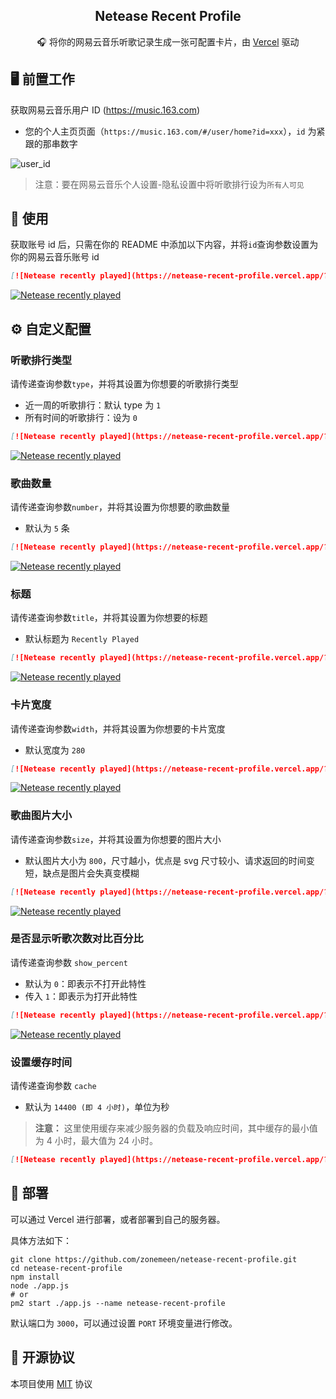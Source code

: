 <p align="center">
  <h2 align="center">Netease Recent Profile</h2>
  <p align="center">🎧 将你的网易云音乐听歌记录生成一张可配置卡片，由 <a target="_blank" href="https://vercel.com">Vercel</a> 驱动</p>
</p>

## 🖥 前置工作

获取网易云音乐用户 ID (<https://music.163.com>)

- 您的个人主页页面（`https://music.163.com/#/user/home?id=xxx`），`id` 为紧跟的那串数字

![user_id](https://user-images.githubusercontent.com/44596995/200237164-bf3b1c62-b2ee-4569-b5bf-bda06b09db08.png)

> 注意：要在网易云音乐个人设置-隐私设置中将听歌排行设为`所有人可见`

## 🔨 使用

获取账号 id 后，只需在你的 README 中添加以下内容，并将`id`查询参数设置为你的网易云音乐账号 id

```md
[![Netease recently played](https://netease-recent-profile.vercel.app/?id=126764012)](https://netease-recent-profile.vercel.app/?id=126764012)
```

[![Netease recently played](https://netease-recent-profile.vercel.app/?id=126764012)](https://netease-recent-profile.vercel.app/?id=126764012)

## ⚙ 自定义配置

### 听歌排行类型

请传递查询参数`type`，并将其设置为你想要的听歌排行类型

- 近一周的听歌排行：默认 type 为 `1`
- 所有时间的听歌排行：设为 `0`

```md
[![Netease recently played](https://netease-recent-profile.vercel.app/?id=126764012&type=0)](https://netease-recent-profile.vercel.app/?id=126764012&type=0)
```

[![Netease recently played](https://netease-recent-profile.vercel.app/?id=126764012&type=0)](https://netease-recent-profile.vercel.app/?id=126764012&type=0)

### 歌曲数量

请传递查询参数`number`，并将其设置为你想要的歌曲数量

- 默认为 `5` 条

```md
[![Netease recently played](https://netease-recent-profile.vercel.app/?id=126764012&number=3)](https://netease-recent-profile.vercel.app/?id=126764012&number=3)
```

[![Netease recently played](https://netease-recent-profile.vercel.app/?id=126764012&number=3)](https://netease-recent-profile.vercel.app/?id=126764012&number=3)

### 标题

请传递查询参数`title`，并将其设置为你想要的标题

- 默认标题为 `Recently Played`

```md
[![Netease recently played](https://netease-recent-profile.vercel.app/?id=126764012&title=最近在听)](https://netease-recent-profile.vercel.app/?id=126764012&title=最近在听)
```

[![Netease recently played](https://netease-recent-profile.vercel.app/?id=126764012&title=最近在听)](https://netease-recent-profile.vercel.app/?id=126764012&title=最近在听)

### 卡片宽度

请传递查询参数`width`，并将其设置为你想要的卡片宽度

- 默认宽度为 `280`

```md
[![Netease recently played](https://netease-recent-profile.vercel.app/?id=126764012&width=350)](https://netease-recent-profile.vercel.app/?id=126764012&width=350)
```

[![Netease recently played](https://netease-recent-profile.vercel.app/?id=126764012&width=350)](https://netease-recent-profile.vercel.app/?id=126764012&width=350)

### 歌曲图片大小

请传递查询参数`size`，并将其设置为你想要的图片大小

- 默认图片大小为 `800`，尺寸越小，优点是 svg 尺寸较小、请求返回的时间变短，缺点是图片会失真变模糊

```md
[![Netease recently played](https://netease-recent-profile.vercel.app/?id=126764012&size=60)](https://netease-recent-profile.vercel.app/?id=126764012&size=60)
```

[![Netease recently played](https://netease-recent-profile.vercel.app/?id=126764012&size=60)](https://netease-recent-profile.vercel.app/?id=126764012&size=60)

### 是否显示听歌次数对比百分比

请传递查询参数 `show_percent`

- 默认为 `0`：即表示不打开此特性
- 传入 `1`：即表示为打开此特性

```md
[![Netease recently played](https://netease-recent-profile.vercel.app/?id=126764012&show_percent=1)](https://netease-recent-profile.vercel.app/?id=126764012&show_percent=1)
```

[![Netease recently played](https://netease-recent-profile.vercel.app/?id=126764012&show_percent=1)](https://netease-recent-profile.vercel.app/?id=126764012&show_percent=1)

### 设置缓存时间

请传递查询参数 `cache`

- 默认为 `14400 (即 4 小时)`，单位为秒

> **注意：**
> 这里使用缓存来减少服务器的负载及响应时间，其中缓存的最小值为 4 小时，最大值为 24 小时。

```md
[![Netease recently played](https://netease-recent-profile.vercel.app/?id=126764012&cache=28800)](https://netease-recent-profile.vercel.app/?id=126764012&cache=28800)
```

## 🚀 部署

可以通过 Vercel 进行部署，或者部署到自己的服务器。

具体方法如下：

```shell
git clone https://github.com/zonemeen/netease-recent-profile.git
cd netease-recent-profile
npm install
node ./app.js
# or
pm2 start ./app.js --name netease-recent-profile
```

默认端口为 `3000`，可以通过设置 `PORT` 环境变量进行修改。

## 📄 开源协议

本项目使用 [MIT](./LICENSE) 协议
